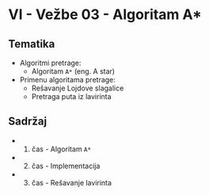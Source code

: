 # VI - Vežbe 03 - Algoritam A\*

## Tematika
- Algoritmi pretrage:
    - Algoritam `A*` (eng. A star)
- Primenu algoritama pretrage:
	- Rešavanje Lojdove slagalice
    - Pretraga puta iz lavirinta

## Sadržaj
- 1. čas - Algoritam `A*`
- 2. čas - Implementacija
- 3. čas - Rešavanje lavirinta

